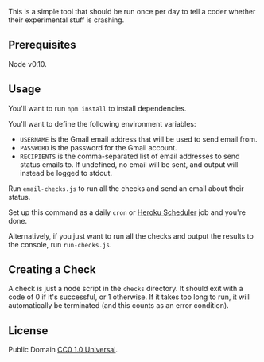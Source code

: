 This is a simple tool that should be run once per day to tell
a coder whether their experimental stuff is crashing.

## Prerequisites

Node v0.10.

## Usage

You'll want to run `npm install` to install dependencies.

You'll want to define the following environment variables:

* `USERNAME` is the Gmail email address that will be used to send email
  from.
* `PASSWORD` is the password for the Gmail account.
* `RECIPIENTS` is the comma-separated list of email addresses to
  send status emails to. If undefined, no email will be sent, and
  output will instead be logged to stdout.

Run `email-checks.js` to run all the checks and send an email about
their status.

Set up this command as a daily `cron` or [Heroku Scheduler][] job
and you're done.

Alternatively, if you just want to run all the checks and output the
results to the console, run `run-checks.js`.

## Creating a Check

A check is just a node script in the `checks` directory. It should
exit with a code of 0 if it's successful, or 1 otherwise. If it
takes too long to run, it will automatically be terminated (and this
counts as an error condition).

## License

Public Domain [CC0 1.0 Universal][cczero].

  [Heroku scheduler]: https://devcenter.heroku.com/articles/scheduler
  [cczero]: http://creativecommons.org/publicdomain/zero/1.0/
